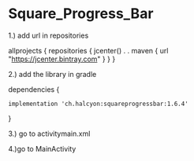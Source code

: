 # Square_Progress_Bar

1.) add url in repositories

allprojects {
    repositories {
        jcenter()
        .
        .
        maven { url "https://jcenter.bintray.com" }
    }
}

2.) add the library in gradle


dependencies {
   
    implementation 'ch.halcyon:squareprogressbar:1.6.4'
}

3.) go to activitymain.xml

4.)go to MainActivity

